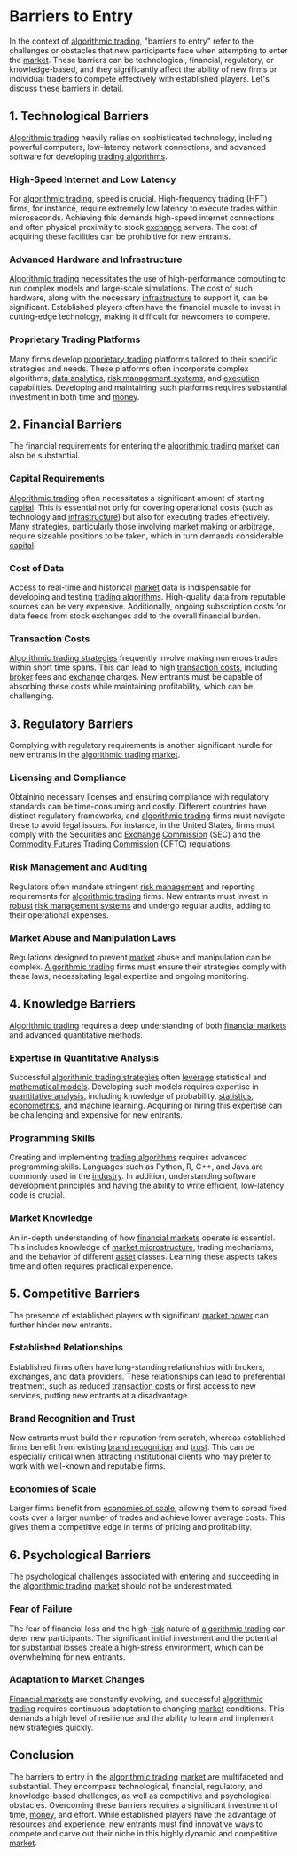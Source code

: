 # Barriers to Entry

In the context of [algorithmic trading](../a/accountability.md), "barriers to entry" refer to the challenges or obstacles that new participants face when attempting to enter the [market](../m/market.md). These barriers can be technological, financial, regulatory, or knowledge-based, and they significantly affect the ability of new firms or individual traders to compete effectively with established players. Let's discuss these barriers in detail.

## 1. Technological Barriers

[Algorithmic trading](../a/accountability.md) heavily relies on sophisticated technology, including powerful computers, low-latency network connections, and advanced software for developing [trading algorithms](../t/trading_algorithms.md).

### High-Speed Internet and Low Latency

For [algorithmic trading](../a/accountability.md), speed is crucial. High-frequency trading (HFT) firms, for instance, require extremely low latency to execute trades within microseconds. Achieving this demands high-speed internet connections and often physical proximity to stock [exchange](../e/exchange.md) servers. The cost of acquiring these facilities can be prohibitive for new entrants.

### Advanced Hardware and Infrastructure

[Algorithmic trading](../a/accountability.md) necessitates the use of high-performance computing to run complex models and large-scale simulations. The cost of such hardware, along with the necessary [infrastructure](../i/infrastructure.md) to support it, can be significant. Established players often have the financial muscle to invest in cutting-edge technology, making it difficult for newcomers to compete.

### Proprietary Trading Platforms

Many firms develop [proprietary trading](../p/proprietary_trading.md) platforms tailored to their specific strategies and needs. These platforms often incorporate complex algorithms, [data analytics](../d/data_analytics.md), [risk management systems](../r/risk_management_systems.md), and [execution](../e/execution.md) capabilities. Developing and maintaining such platforms requires substantial investment in both time and [money](../m/money.md).

## 2. Financial Barriers

The financial requirements for entering the [algorithmic trading](../a/accountability.md) [market](../m/market.md) can also be substantial.

### Capital Requirements

[Algorithmic trading](../a/accountability.md) often necessitates a significant amount of starting [capital](../c/capital.md). This is essential not only for covering operational costs (such as technology and [infrastructure](../i/infrastructure.md)) but also for executing trades effectively. Many strategies, particularly those involving [market](../m/market.md) making or [arbitrage](../a/arbitrage.md), require sizeable positions to be taken, which in turn demands considerable [capital](../c/capital.md).

### Cost of Data

Access to real-time and historical [market](../m/market.md) data is indispensable for developing and testing [trading algorithms](../t/trading_algorithms.md). High-quality data from reputable sources can be very expensive. Additionally, ongoing subscription costs for data feeds from stock exchanges add to the overall financial burden.

### Transaction Costs

[Algorithmic trading strategies](../a/algorithmic_trading_strategies.md) frequently involve making numerous trades within short time spans. This can lead to high [transaction costs](../t/transaction_costs.md), including [broker](../b/broker.md) fees and [exchange](../e/exchange.md) charges. New entrants must be capable of absorbing these costs while maintaining profitability, which can be challenging.

## 3. Regulatory Barriers

Complying with regulatory requirements is another significant hurdle for new entrants in the [algorithmic trading](../a/accountability.md) [market](../m/market.md).

### Licensing and Compliance

Obtaining necessary licenses and ensuring compliance with regulatory standards can be time-consuming and costly. Different countries have distinct regulatory frameworks, and [algorithmic trading](../a/accountability.md) firms must navigate these to avoid legal issues. For instance, in the United States, firms must comply with the Securities and [Exchange](../e/exchange.md) [Commission](../c/commission.md) (SEC) and the [Commodity Futures](../c/commodity_futures.md) Trading [Commission](../c/commission.md) (CFTC) regulations.

### Risk Management and Auditing

Regulators often mandate stringent [risk management](../r/risk_management.md) and reporting requirements for [algorithmic trading](../a/accountability.md) firms. New entrants must invest in [robust](../r/robust.md) [risk management systems](../r/risk_management_systems.md) and undergo regular audits, adding to their operational expenses.

### Market Abuse and Manipulation Laws

Regulations designed to prevent [market](../m/market.md) abuse and manipulation can be complex. [Algorithmic trading](../a/accountability.md) firms must ensure their strategies comply with these laws, necessitating legal expertise and ongoing monitoring.

## 4. Knowledge Barriers

[Algorithmic trading](../a/accountability.md) requires a deep understanding of both [financial markets](../f/financial_market.md) and advanced quantitative methods.

### Expertise in Quantitative Analysis

Successful [algorithmic trading strategies](../a/algorithmic_trading_strategies.md) often [leverage](../l/leverage.md) statistical and [mathematical models](../m/mathematical_models_in_trading.md). Developing such models requires expertise in [quantitative analysis](../q/quantitative_analysis.md), including knowledge of probability, [statistics](../s/statistics.md), [econometrics](../e/econometrics_in_trading.md), and machine learning. Acquiring or hiring this expertise can be challenging and expensive for new entrants.

### Programming Skills

Creating and implementing [trading algorithms](../t/trading_algorithms.md) requires advanced programming skills. Languages such as Python, R, C++, and Java are commonly used in the [industry](../i/industry.md). In addition, understanding software development principles and having the ability to write efficient, low-latency code is crucial.

### Market Knowledge

An in-depth understanding of how [financial markets](../f/financial_market.md) operate is essential. This includes knowledge of [market microstructure](../m/market_microstructure.md), trading mechanisms, and the behavior of different [asset](../a/asset.md) classes. Learning these aspects takes time and often requires practical experience.

## 5. Competitive Barriers

The presence of established players with significant [market power](../m/market_power.md) can further hinder new entrants.

### Established Relationships

Established firms often have long-standing relationships with brokers, exchanges, and data providers. These relationships can lead to preferential treatment, such as reduced [transaction costs](../t/transaction_costs.md) or first access to new services, putting new entrants at a disadvantage.

### Brand Recognition and Trust

New entrants must build their reputation from scratch, whereas established firms benefit from existing [brand recognition](../b/brand_recognition.md) and [trust](../t/trust.md). This can be especially critical when attracting institutional clients who may prefer to work with well-known and reputable firms.

### Economies of Scale

Larger firms benefit from [economies of scale](../e/economies_of_scale.md), allowing them to spread fixed costs over a larger number of trades and achieve lower average costs. This gives them a competitive edge in terms of pricing and profitability.

## 6. Psychological Barriers

The psychological challenges associated with entering and succeeding in the [algorithmic trading](../a/accountability.md) [market](../m/market.md) should not be underestimated.

### Fear of Failure

The fear of financial loss and the high-[risk](../r/risk.md) nature of [algorithmic trading](../a/accountability.md) can deter new participants. The significant initial investment and the potential for substantial losses create a high-stress environment, which can be overwhelming for new entrants.

### Adaptation to Market Changes

[Financial markets](../f/financial_market.md) are constantly evolving, and successful [algorithmic trading](../a/accountability.md) requires continuous adaptation to changing [market](../m/market.md) conditions. This demands a high level of resilience and the ability to learn and implement new strategies quickly.

## Conclusion

The barriers to entry in the [algorithmic trading](../a/accountability.md) [market](../m/market.md) are multifaceted and substantial. They encompass technological, financial, regulatory, and knowledge-based challenges, as well as competitive and psychological obstacles. Overcoming these barriers requires a significant investment of time, [money](../m/money.md), and effort. While established players have the advantage of resources and experience, new entrants must find innovative ways to compete and carve out their niche in this highly dynamic and competitive [market](../m/market.md).